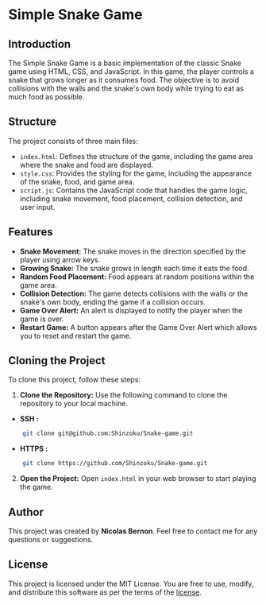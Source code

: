 # Simple Snake Game

## Introduction

The Simple Snake Game is a basic implementation of the classic Snake game using HTML, CSS, and JavaScript. In this game, the player controls a snake that grows longer as it consumes food. The objective is to avoid collisions with the walls and the snake's own body while trying to eat as much food as possible.

## Structure

The project consists of three main files:

+ `index.html`: Defines the structure of the game, including the game area where the snake and food are displayed.
+ `style.css`: Provides the styling for the game, including the appearance of the snake, food, and game area.
+ `script.js`: Contains the JavaScript code that handles the game logic, including snake movement, food placement, collision detection, and user input.

## Features

+ **Snake Movement:** The snake moves in the direction specified by the player using arrow keys.
+ **Growing Snake:** The snake grows in length each time it eats the food.
+ **Random Food Placement:** Food appears at random positions within the game area.
+ **Collision Detection:** The game detects collisions with the walls or the snake's own body, ending the game if a collision occurs.
+ **Game Over Alert:** An alert is displayed to notify the player when the game is over.
+ **Restart Game:** A button appears after the Game Over Alert which allows you to reset and restart the game.

## Cloning the Project

To clone this project, follow these steps:

1. **Clone the Repository:** Use the following command to clone the repository to your local machine.

+ **SSH :**

```bash
	git clone git@github.com:Shinzoku/Snake-game.git
```

+ **HTTPS :**

```bash
	git clone https://github.com/Shinzoku/Snake-game.git
```

2. **Open the Project:** Open `index.html` in your web browser to start playing the game.

## Author

This project was created by **Nicolas Bernon**. Feel free to contact me for any questions or suggestions.

## License

This project is licensed under the MIT License. You are free to use, modify, and distribute this software as per the terms of the [license](LICENCE.txt).